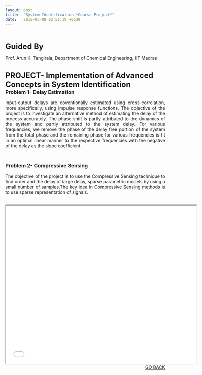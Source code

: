 ```yaml
---
layout: post
title:  "System Identification *Course Project*"
date:   2015-05-08 02:51:19 +0530
---
```



<br>
<br>
<font size="5"><b>Guided By</b></font>
<p>Prof. Arun K. Tangirala, Department of Chemical Engineering, IIT Madras</p>

<br>
<font size="5"><b>PROJECT- Implementation of Advanced Concepts in System Identification</b></font>
<br>
<font size="3"><b>Problem 1- Delay Estimation</b></font>
<p align="justify">Input-output delays are coventionally estimated using cross-correlation, more specifically, using impulse response functions. The objective of the project is to investigate an alternative method of estimating the delay of the process accurately. The phase shift is partly attributed to the dynamics of the system and partly attributed to the system delay. For various frequencies, we remove the phase of the delay free portion of the system from the total phase and the remaining phase for various frequencies is fit in an optimal linear manner to the respective frequencies with the negative of the delay as the slope coefficient.</p>
<br>


<font size="3"><b>Problem 2- Compressive Sensing</b></font>
<p align ="justify">The objective of the project is to use the Compressive Sensing technique to find order and the delay of large delay, sparse parametric models by using a small number of samples.The key idea in Compressive Sensing methods is to use sparse representation of signals.</p>
<br>
<section role="banner" align="center">
<iframe src="/System_Identification_Project.pdf" 
style="width:600px; height:500px;" frameborder="2"></iframe>
</section>

<div align="right"><a href="/project.html">GO BACK</a></div>
<br>



